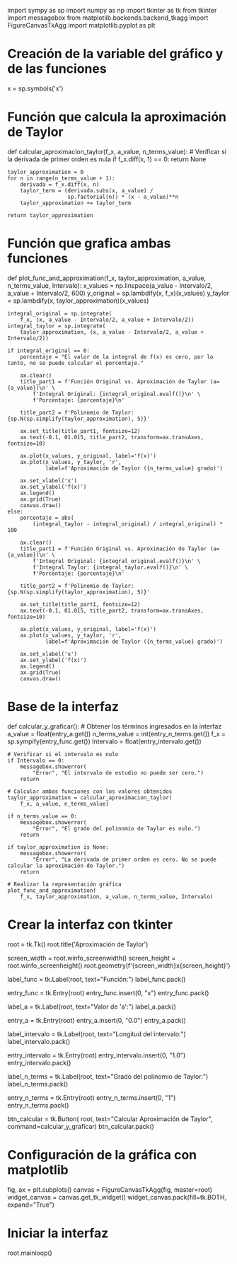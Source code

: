 
import sympy as sp
import numpy as np
import tkinter as tk
from tkinter import messagebox
from matplotlib.backends.backend_tkagg import FigureCanvasTkAgg
import matplotlib.pyplot as plt

# Creación de la variable del gráfico y de las funciones
x = sp.symbols('x')

# Función que calcula la aproximación de Taylor


def calcular_aproximacion_taylor(f_x, a_value, n_terms_value):
    # Verificar si la derivada de primer orden es nula
    if f_x.diff(x, 1) == 0:
        return None

    taylor_approximation = 0
    for n in range(n_terms_value + 1):
        derivada = f_x.diff(x, n)
        taylor_term = (derivada.subs(x, a_value) /
                       sp.factorial(n)) * (x - a_value)**n
        taylor_approximation += taylor_term

    return taylor_approximation

# Función que grafica ambas funciones


def plot_func_and_approximation(f_x, taylor_approximation, a_value, n_terms_value, Intervalo):
    x_values = np.linspace(a_value - Intervalo/2, a_value + Intervalo/2, 600)
    y_original = sp.lambdify(x, f_x)(x_values)
    y_taylor = sp.lambdify(x, taylor_approximation)(x_values)

    integral_original = sp.integrate(
        f_x, (x, a_value - Intervalo/2, a_value + Intervalo/2))
    integral_taylor = sp.integrate(
        taylor_approximation, (x, a_value - Intervalo/2, a_value + Intervalo/2))

    if integral_original == 0:
        porcentaje = "El valor de la integral de f(x) es cero, por lo tanto, no se puede calcular el porcentaje."

        ax.clear()
        title_part1 = f'Función Original vs. Aproximación de Taylor (a={a_value})\n' \
            f'Integral Original: {integral_original.evalf()}\n' \
            f'Porcentaje: {porcentaje}\n'

        title_part2 = f'Polinomio de Taylor: {sp.N(sp.simplify(taylor_approximation), 5)}'

        ax.set_title(title_part1, fontsize=12)
        ax.text(-0.1, 01.015, title_part2, transform=ax.transAxes, fontsize=10)

        ax.plot(x_values, y_original, label='f(x)')
        ax.plot(x_values, y_taylor, 'r',
                label=f'Aproximación de Taylor ({n_terms_value} grado)')

        ax.set_xlabel('x')
        ax.set_ylabel('f(x)')
        ax.legend()
        ax.grid(True)
        canvas.draw()
    else:
        porcentaje = abs(
            (integral_taylor - integral_original) / integral_original) * 100

        ax.clear()
        title_part1 = f'Función Original vs. Aproximación de Taylor (a={a_value})\n' \
            f'Integral Original: {integral_original.evalf()}\n' \
            f'Integral Taylor: {integral_taylor.evalf()}\n' \
            f'Porcentaje: {porcentaje}\n'

        title_part2 = f'Polinomio de Taylor: {sp.N(sp.simplify(taylor_approximation), 5)}'

        ax.set_title(title_part1, fontsize=12)
        ax.text(-0.1, 01.015, title_part2, transform=ax.transAxes, fontsize=10)

        ax.plot(x_values, y_original, label='f(x)')
        ax.plot(x_values, y_taylor, 'r',
                label=f'Aproximación de Taylor ({n_terms_value} grado)')

        ax.set_xlabel('x')
        ax.set_ylabel('f(x)')
        ax.legend()
        ax.grid(True)
        canvas.draw()

# Base de la interfaz


def calcular_y_graficar():
    # Obtener los términos ingresados en la interfaz
    a_value = float(entry_a.get())
    n_terms_value = int(entry_n_terms.get())
    f_x = sp.sympify(entry_func.get())
    Intervalo = float(entry_intervalo.get())

    # Verificar si el intervalo es nulo
    if Intervalo == 0:
        messagebox.showerror(
            "Error", "El intervalo de estudio no puede ser cero.")
        return

    # Calcular ambas funciones con los valores obtenidos
    taylor_approximation = calcular_aproximacion_taylor(
        f_x, a_value, n_terms_value)

    if n_terms_value == 0:
        messagebox.showerror(
            "Error", "El grado del polinomio de Taylor es nulo.")
        return

    if taylor_approximation is None:
        messagebox.showerror(
            "Error", "La derivada de primer orden es cero. No se puede calcular la aproximación de Taylor.")
        return

    # Realizar la representación gráfica
    plot_func_and_approximation(
        f_x, taylor_approximation, a_value, n_terms_value, Intervalo)


# Crear la interfaz con tkinter
root = tk.Tk()
root.title('Aproximación de Taylor')

screen_width = root.winfo_screenwidth()
screen_height = root.winfo_screenheight()
root.geometry(f'{screen_width}x{screen_height}')

label_func = tk.Label(root, text="Función:")
label_func.pack()

entry_func = tk.Entry(root)
entry_func.insert(0, "x")
entry_func.pack()

label_a = tk.Label(root, text="Valor de 'a':")
label_a.pack()

entry_a = tk.Entry(root)
entry_a.insert(0, "0.0")
entry_a.pack()


label_intervalo = tk.Label(root, text="Longitud del intervalo:")
label_intervalo.pack()

entry_intervalo = tk.Entry(root)
entry_intervalo.insert(0, "1.0")
entry_intervalo.pack()


label_n_terms = tk.Label(root, text="Grado del polinomio de Taylor:")
label_n_terms.pack()

entry_n_terms = tk.Entry(root)
entry_n_terms.insert(0, "1")
entry_n_terms.pack()

btn_calcular = tk.Button(
    root, text="Calcular Aproximación de Taylor", command=calcular_y_graficar)
btn_calcular.pack()

# Configuración de la gráfica con matplotlib
fig, ax = plt.subplots()
canvas = FigureCanvasTkAgg(fig, master=root)
widget_canvas = canvas.get_tk_widget()
widget_canvas.pack(fill=tk.BOTH, expand="True")

# Iniciar la interfaz
root.mainloop()


